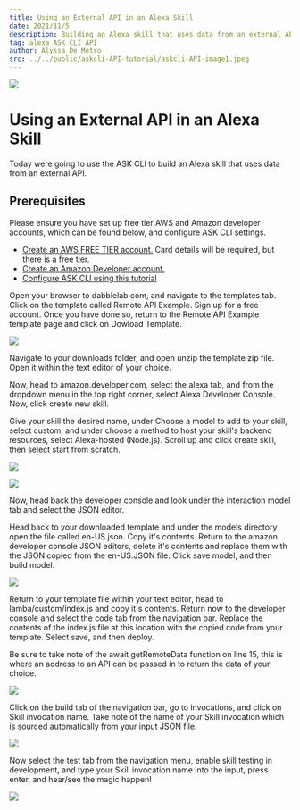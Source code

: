 ```yaml
---
title: Using an External API in an Alexa Skill
date: 2021/11/5
description: Building an Alexa skill that uses data from an external API
tag: alexa ASK CLI API 
author: Alyssa De Metro
src: ../../public/askcli-API-tutorial/askcli-API-image1.jpeg
---
```


![](../../public/askcli-API-tutorial/askcli-API-image1.jpeg)

# Using an External API in an Alexa Skill

Today were going to use the ASK CLI to build an Alexa skill that uses data from an external API.

## Prerequisites
Please ensure you have set up free tier AWS and Amazon developer accounts, which can be found below, and configure ASK CLI settings. 

- [Create an AWS FREE TIER account.](https://aws.amazon.com/) Card details will be required, but there is a free tier.
- [Create an Amazon Developer account.](https://developer.amazon.com/)
- [Configure ASK CLI using this tutorial](/posts/askClI-setup-tutorial)

Open your browser to dabblelab.com, and navigate to the templates tab. Click on the template called Remote API Example. Sign up for a free account. Once you have done so, return to the Remote API Example template page and click on Dowload Template.

![](../../public/askcli-API-tutorial/askcli-API-image1.jpeg)

Navigate to your downloads folder, and open unzip the template zip file. Open it within the text editor of your choice. 

Now, head to amazon.developer.com, select the alexa tab, and from the dropdown menu in the top right corner, select Alexa Developer Console. Now, click create new skill. 

Give your skill the desired name, under Choose a model to add to your skill, select custom, and under choose a method to host your skill's backend resources, select Alexa-hosted (Node.js). Scroll up and click create skill, then select start from scratch.

![](../../public/askcli-API-tutorial/askcli-API-image2.jpeg)

![](../../public/askcli-API-tutorial/askcli-API-image3.jpeg)

Now, head back the developer console and look under the interaction model tab and select the JSON editor.

Head back to your downloaded template and under the models directory open the file called en-US.json. Copy it's contents. Return to the amazon developer console JSON editors, delete it's contents and replace them with the JSON copied from the en-US.JSON file. Click save model, and then build model.

![](../../public/askcli-API-tutorial/askcli-API-image4.jpeg)

Return to your template file within your text editor, head to lamba/custom/index.js and copy it's contents. Return now to the developer console and select the code tab from the navigation bar. Replace the contents of the index.js file at this location with the copied code from your template. Select save, and then deploy.

Be sure to take note of the await getRemoteData function on line 15, this is where an address to an API can be passed in to return the data of your choice.

![](../../public/askcli-API-tutorial/askcli-API-image5.jpeg)

Click on the build tab of the navigation bar, go to invocations, and click on Skill invocation name. Take note of the name of your Skill invocation which is sourced automatically from your input JSON file.

![](../../public/askcli-API-tutorial/askcli-API-image6.jpeg)

Now select the test tab from the navigation menu, enable skill testing in development, and type your Skill invocation name into the input, press enter, and hear/see the magic happen!

![](../../public/askcli-API-tutorial/askcli-API-image7.jpeg)
